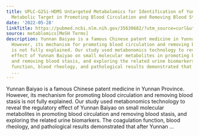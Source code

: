 ```yaml
---
title: UPLC-G2Si-HDMS Untargeted Metabolomics for Identification of Yunnan Baiyao's
  Metabolic Target in Promoting Blood Circulation and Removing Blood Stasis
date: '2022-05-28'
linkTitle: https://pubmed.ncbi.nlm.nih.gov/35630682/?utm_source=curl&utm_medium=rss&utm_campaign=pubmed-2&utm_content=1Zkrxt7ktlCbHBXEV3v65xxSnkSWNsJ1A6Fq3gBniKhGfIUslK&fc=20210907212339&ff=20220531212847&v=2.17.6
source: metablomics[MeSH Terms]
description: Yunnan Baiyao is a famous Chinese patent medicine in Yunnan Province.
  However, its mechanism for promoting blood circulation and removing blood stasis
  is not fully explained. Our study used metabonomics technology to reveal the regulatory
  effect of Yunnan Baiyao on small molecular metabolites in promoting blood circulation
  and removing blood stasis, and exploring the related urine biomarkers. The coagulation
  function, blood rheology, and pathological results demonstrated that after Yunnan
  ...
---
```

Yunnan Baiyao is a famous Chinese patent medicine in Yunnan Province. However, its mechanism for promoting blood circulation and removing blood stasis is not fully explained. Our study used metabonomics technology to reveal the regulatory effect of Yunnan Baiyao on small molecular metabolites in promoting blood circulation and removing blood stasis, and exploring the related urine biomarkers. The coagulation function, blood rheology, and pathological results demonstrated that after Yunnan ...